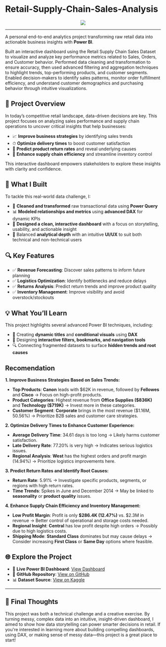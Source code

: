 # Retail-Supply-Chain-Sales-Analysis
<div align="center">
  <img src="https://github.com/user-attachments/assets/d71341a3-e4db-491d-87f2-98ef63c3ea63">
</div>

---

A personal end-to-end analytics project transforming raw retail data into actionable business insights with **Power BI**.

Built an interactive dashboard using the Retail Supply Chain Sales Dataset to visualize and analyze key performance metrics related to Sales, Orders, and Customer behavior.
Performed data cleaning and transformation to ensure accuracy, then used advanced filtering and aggregation techniques to highlight trends, top-performing products, and customer segments.
Enabled decision-makers to identify sales patterns, monitor order fulfillment efficiency, and understand customer demographics and purchasing behavior through intuitive visualizations.

## 🎯 Project Overview

In today’s competitive retail landscape, data-driven decisions are key. This project focuses on analyzing sales performance and supply chain operations to uncover critical insights that help businesses:

* 📈 **Improve business strategies** by identifying sales trends
* ⏱ **Optimize delivery times** to boost customer satisfaction
* 🔁 **Predict product return rates** and reveal underlying causes
* 🧩 **Enhance supply chain efficiency** and streamline inventory control

This interactive dashboard empowers stakeholders to explore these insights with clarity and confidence.

## 🧠 What I Built

To tackle this real-world data challenge, I:

* 🧹 **Cleaned and transformed** raw transactional data using **Power Query**
* 📊 **Modeled relationships and metrics** using **advanced DAX** for dynamic KPIs
* 🎨 **Designed a clean, interactive dashboard** with a focus on storytelling, usability, and actionable insight
* 🧭 Balanced **analytical depth** with an intuitive **UI/UX** to suit both technical and non-technical users

## 🔍 Key Features

* ✅ **Revenue Forecasting**: Discover sales patterns to inform future planning
* ✅ **Logistics Optimization**: Identify bottlenecks and reduce delays
* ✅ **Returns Analysis**: Predict return trends and improve product quality
* ✅ **Inventory Management**: Improve visibility and avoid overstock/stockouts

## 💡 What You’ll Learn

This project highlights several advanced Power BI techniques, including:

* 🧠 Creating **dynamic titles** and **conditional visuals** using **DAX**
* 🔄 Designing **interactive filters, bookmarks, and navigation tools**
* 🔍 Connecting fragmented datasets to surface **hidden trends and root causes**

## Recomendation

**1. Improve Business Strategies Based on Sales Trends:**

* **Top Products**: **Canon** leads with \$62K in revenue, followed by **Fellowes** and **Cisco** → Focus on high-profit products.
* **Product Categories**: Highest revenue from **Office Supplies (\$836K)** and **Technology (\$719K)** → Invest more in these categories.
* **Customer Segment**: **Corporate** brings in the most revenue (\$1.16M, 50.56%) → Prioritize B2B sales and customer care strategies.


**2. Optimize Delivery Times to Enhance Customer Experience:**

* **Average Delivery Time**: 34.61 days is too long → Likely harms customer satisfaction.
* **Late Delivery Rate**: 77.20% is very high → Indicates serious logistics issues.
* **Regional Analysis**: **West** has the highest orders and profit margin (14.94%) → Prioritize logistics improvements here.


**3. Predict Return Rates and Identify Root Causes:**

* **Return Rate**: 5.91% → Investigate specific products, segments, or regions with high return rates.
* **Time Trends**: Spikes in June and December 2014 → May be linked to **seasonality** or **product quality** issues.


**4. Enhance Supply Chain Efficiency and Inventory Management:**

* **Low Profit Margin**: Profit is only **\$286.4K (12.47%)** vs. \$2.3M in revenue → Better control of operational and storage costs needed.
* **Regional Insight**: **Central** has low profit despite high orders → Possibly due to high logistics costs.
* **Shipping Mode**: **Standard Class** dominates but may cause delays → Consider increasing **First Class** or **Same Day** options where feasible.


## 🌐 Explore the Project

* 🔗 **Live Power BI Dashboard**: [View Dashboard](https://app.powerbi.com/view?r=eyJrIjoiMzg2ZjYyZTMtNWVmNi00ZTY2LTlmYTUtNzM3ZWZjZTJiYjJiIiwidCI6IjA0NjRjNWRlLTQzNmItNDJjMi05NzQ4LTc0NTZmNWQzYTU2NCIsImMiOjEwfQ%3D%3D)
* 📂 **GitHub Repository**: [View on GitHub](https://github.com/cuongdaoo/Retail-Supply-Chain-Sales-Analysis)
* 📊 **Dataset Source**: [View on Kaggle](https://www.kaggle.com/datasets/shandeep777/retail-supply-chain-sales-dataset)

---

## 🚀 Final Thoughts

This project was both a technical challenge and a creative exercise. By turning messy, complex data into an intuitive, insight-driven dashboard, I aimed to show how data storytelling can power smarter decisions in retail.
If you're interested in learning more about building compelling dashboards, using DAX, or making sense of messy data—this project is a great place to start!
